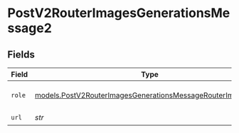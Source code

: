 # PostV2RouterImagesGenerationsMessage2


## Fields

| Field                                                                                                                            | Type                                                                                                                             | Required                                                                                                                         | Description                                                                                                                      |
| -------------------------------------------------------------------------------------------------------------------------------- | -------------------------------------------------------------------------------------------------------------------------------- | -------------------------------------------------------------------------------------------------------------------------------- | -------------------------------------------------------------------------------------------------------------------------------- |
| `role`                                                                                                                           | [models.PostV2RouterImagesGenerationsMessageRouterImagesRole](../models/postv2routerimagesgenerationsmessagerouterimagesrole.md) | :heavy_check_mark:                                                                                                               | The role of the prompt message                                                                                                   |
| `url`                                                                                                                            | *str*                                                                                                                            | :heavy_check_mark:                                                                                                               | N/A                                                                                                                              |
